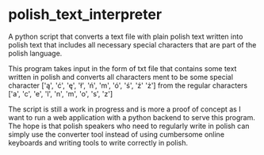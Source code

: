 # polish_text_interpreter
A python script that converts a text file with plain polish text written into polish text that includes all necessary special characters that are part of the polish language.

This program takes input in the form of txt file that contains some text written in polish 
and converts all characters ment to be some special character ['ą', 'ć', 'ę', 'ł', 'ń', 'm', 'ó', 'ś', 'ź' 'ż']
from the regular characters ['a', 'c', 'e', 'l', 'n', 'm', 'o', 's', 'z']

The script is still a work in progress and is more a proof of concept as I want to run a web application with a python backend to serve this program.
The hope is that polish speakers who need to regularly write in polish can simply use the converter tool instead of using cumbersome online keyboards and
writing tools to write correctly in polish. 
